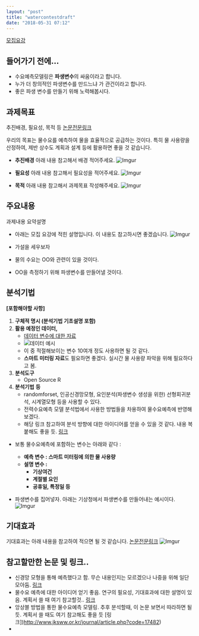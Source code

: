```yaml
---
layout: "post"
title: "watercontestdraft"
date: "2018-05-31 07:12"
---
```


[모집요강](https://www.kwater.or.kr/news/sub02/bigdata/guidPage.do?s_mid=1792)

## 들어가기 전에...
- 수요예측모델링은 **파생변수**의 싸움이라고 합니다.
- 누가 더 창의적인 파생변수를 만드느냐 가 관건이라고 합니다.
- 좋은 파생 변수를 만들기 위해 노력해봅시다.


## 과제목표
추진배경, 필요성, 목적 등  [논문전문링크](https://www.dropbox.com/s/usksz5ry5bflfoz/%EB%AC%BC%EC%88%98%EC%9A%94%20%EC%98%88%EC%B8%A1%ED%95%98%EB%8A%94%20%EB%B0%A9%EB%B2%95%EC%97%90%20%EB%8C%80%ED%95%B4%20%EC%84%A4%EB%AA%85%ED%95%9C%20%EC%A2%8B%EC%9D%80%20%EA%B8%80.pdf?dl=0)

우리의 목표는 물수요를 예측하여 물을 효율적으로 공급하는 것이다. 특히 물 사용량을 산정하여, 제반 상수도 계획과 설계 등에 활용하면 좋을 것 같습니다.

- **추진배경** 아래 내용 참고해서 배경 적어주세요.
![Imgur](https://i.imgur.com/qcQwGI6.png)

- **필요성** 아래 내용 참고해서 필요성을 적어주세요.
 ![Imgur](https://i.imgur.com/dxrn2Ym.png)


- **목적** 아래 내용 참고해서 과제목표 작성해주세요.
![Imgur](https://i.imgur.com/zfLkzHl.png)


## 주요내용
과제내용 요약설명
- 아래는 모집 요강에 적힌 설명입니다. 이 내용도 참고하시면 좋겠습니다.
![Imgur](https://i.imgur.com/VrdnMUN.png)


- 가설을 세우보자
- 물의 수요는 OO와 관련이 있을 것이다.
- OO을 측정하기 위해 파생변수를 만들어낼 것이다.


## 분석기법
**[포함해야할 사항]**

1. **구체적 명시 (분석기법 기초설명 포함)**
2. **활용 예정인 데이터,**
    +  [데이터 변수에 대한 자료](https://www.kwater.or.kr/gov3/sub03/annoView.do?seq=2308&s_mid=1664)
    +  ![데이터 예시](https://i.imgur.com/tHioazZ.png)
    + 이 중 적절해보이는 변수 10여개 정도 사용하면 될 것 같다.
    + **스마트 미터링 자료**도 필요하면 좋겠다. 실시간 물 사용량 파악을 위해 필요하다고 봄.
3. **분석도구**
    + Open Source R
4. **분석기법** **등**
    + randomforset, 인공신경망모형, 요인분석(파생변수 생성을 위한) 선형회귀분석, 시계열모형 등을 사용할 수 있다.
    + 전력수요예측 모델 분석법에서 사용한 방법들을 차용하여 물수요예측에 반영해보겠다.
    + 해당 링크 참고하여 분석 방향에 대한 아이디어를 얻을 수 있을 것 같다. 내용 복붙해도 좋을 듯. [링크](https://www.dropbox.com/s/lsl9946jv3u716z/2016%EB%85%84%20%EA%B8%B0%EC%83%81%EC%B2%AD%20%EB%82%B4%20%EB%B9%85%EB%8D%B0%EC%9D%B4%ED%84%B0%20%EB%B6%84%EC%84%9D%20%EC%84%9C%EB%B9%84%EC%8A%A4%20%EA%B8%B0%EC%88%A0%EB%85%B8%ED%8A%B8_%EA%B4%80%EC%B8%A1%252C%20%ED%95%AD%EA%B3%B5.pdf?dl=0)





- 보통 물수요예측에 포함하는 변수는 아래와 같다 :
    - **예측 변수 : 스마트 미터링에 의한 물 사용량**
    - **설명 변수 :**
      - **기상여건**
      - **계절별 요인**
      - **공휴일, 특정일 등**

- 파생변수를 집어넣자. 아래는 기상청에서 파생변수를 만들어내는 예시이다.
![Imgur](https://i.imgur.com/47fe3St.png)


## 기대효과

기대효과는 아래 내용을 참고하여 적으면 될 것 같습니다.  [논문전문링크](https://www.dropbox.com/s/usksz5ry5bflfoz/%EB%AC%BC%EC%88%98%EC%9A%94%20%EC%98%88%EC%B8%A1%ED%95%98%EB%8A%94%20%EB%B0%A9%EB%B2%95%EC%97%90%20%EB%8C%80%ED%95%B4%20%EC%84%A4%EB%AA%85%ED%95%9C%20%EC%A2%8B%EC%9D%80%20%EA%B8%80.pdf?dl=0)
![Imgur](https://i.imgur.com/bAdY1kN.png)


## 참고할만한 논문 및 링크..
- 신경망 모형을 통해 예측했다고 함. 무슨 내용인지는 모르겠으나 나중을 위해 일단 모아둠. [링크](https://patents.google.com/patent/KR100540009B1/ko)
- 물수요 예측에 대한 아이디어 얻기 좋음. 연구의 필요성, 기대효과에 대한 설명이 있음. 계획서 쓸 때 여기 참고할것.. [링크](https://patents.google.com/patent/KR101139161B1/ko)
- 앙상블 방법을 통한 물수요예측 모델링. 추후 분석할때,  이 논문 보면서 따라하면 될 듯. 계획서 쓸 때도 여기 참고해도 좋을 듯 [링크])http://www.jksww.or.kr/journal/article.php?code=17482)
-
